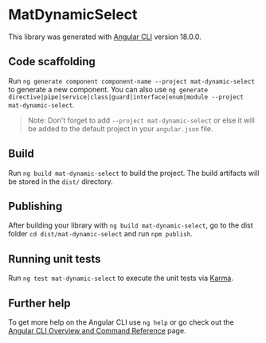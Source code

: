 # MatDynamicSelect

This library was generated with [Angular CLI](https://github.com/angular/angular-cli) version 18.0.0.

## Code scaffolding

Run `ng generate component component-name --project mat-dynamic-select` to generate a new component. You can also use `ng generate directive|pipe|service|class|guard|interface|enum|module --project mat-dynamic-select`.
> Note: Don't forget to add `--project mat-dynamic-select` or else it will be added to the default project in your `angular.json` file. 

## Build

Run `ng build mat-dynamic-select` to build the project. The build artifacts will be stored in the `dist/` directory.

## Publishing

After building your library with `ng build mat-dynamic-select`, go to the dist folder `cd dist/mat-dynamic-select` and run `npm publish`.

## Running unit tests

Run `ng test mat-dynamic-select` to execute the unit tests via [Karma](https://karma-runner.github.io).

## Further help

To get more help on the Angular CLI use `ng help` or go check out the [Angular CLI Overview and Command Reference](https://angular.dev/tools/cli) page.
